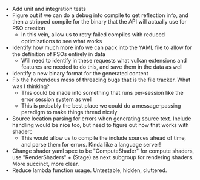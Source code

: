 - Add unit and integration tests
- Figure out if we can do a debug info compile to get reflection info, and then a stripped compile for the binary that the API will actually use for PSO creation
    - In this vein, allow us to retry failed compiles with reduced optimizations to see what works
- Identify how much more info we can pack into the YAML file to allow for the definition of PSOs entirely in data
    - Will need to identify in these requests what vulkan extensions and features are needed to do this, and save them in the data as well
- Identify a new binary format for the generated content
- Fix the horrendous mess of threading bugs that is the file tracker. What was I thinking?
    - This could be made into something that runs per-session like the error session system as well
    - This is probably the best place we could do a message-passing paradigm to make things thread nicely
- Source location parsing for errors when generating source text. Include handling would be nice too, but need to figure out how that works with shaderc
    - This would allow us to compile the include sources ahead of time, and parse them for errors. Kinda like a language server!
- Change shader yaml spec to be "ComputeShader" for compute shaders, use "RenderShaders" + (Stage) as next subgroup for rendering shaders. More succinct, more clear.
- Reduce lambda function usage. Untestable, hidden, cluttered.
